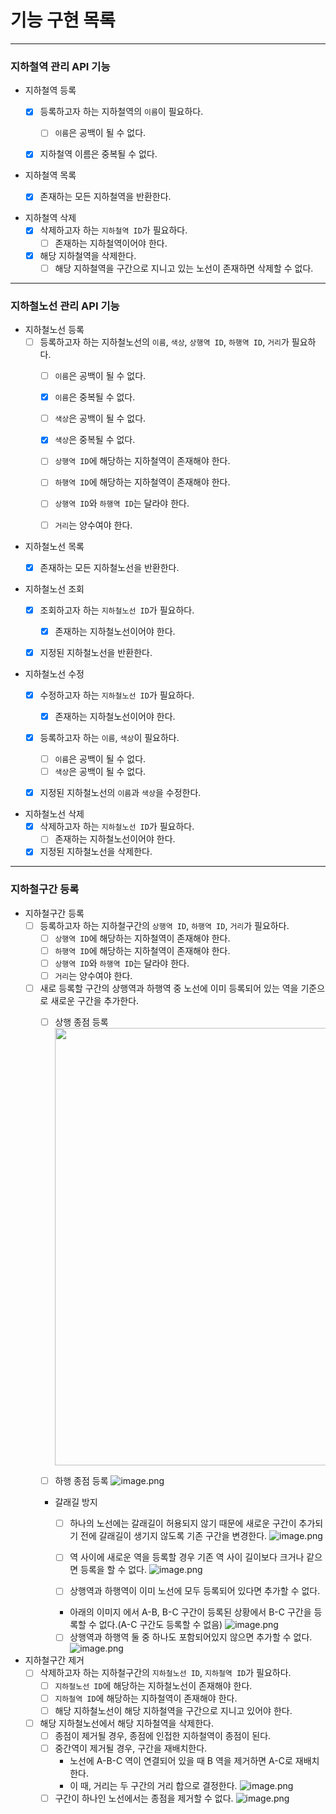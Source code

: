 # 기능 구현 목록

---

### 지하철역 관리 API 기능

- 지하철역 등록
  - [x] 등록하고자 하는 지하철역의 `이름`이 필요하다.
    - [ ] `이름`은 공백이 될 수 없다. 
  - [x] 지하철역 이름은 중복될 수 없다.


- 지하철역 목록
  - [x] 존재하는 모든 지하철역을 반환한다.


- 지하철역 삭제
  - [x] 삭제하고자 하는 `지하철역 ID`가 필요하다.
    - [ ] 존재하는 지하철역이어야 한다.
  - [x] 해당 지하철역을 삭제한다.
    - [ ] 해당 지하철역을 구간으로 지니고 있는 노선이 존재하면 삭제할 수 없다.

---

### 지하철노선 관리 API 기능
- 지하철노선 등록
  - [ ] 등록하고자 하는 지하철노선의 `이름`, `색상`, `상행역 ID`, `하행역 ID`, `거리`가 필요하다. 
    - [ ] `이름`은 공백이 될 수 없다.
    - [x] `이름`은 중복될 수 없다.
    - [ ] `색상`은 공백이 될 수 없다.
    - [x] `색상`은 중복될 수 없다.
    - [ ] `상행역 ID`에 해당하는 지하철역이 존재해야 한다.
    - [ ] `하행역 ID`에 해당하는 지하철역이 존재해야 한다.
    - [ ] `상행역 ID`와 `하행역 ID`는 달라야 한다.
    - [ ] `거리`는 양수여야 한다.


- 지하철노선 목록
  - [x] 존재하는 모든 지하철노선을 반환한다.


- 지하철노선 조회
  - [x] 조회하고자 하는 `지하철노선 ID`가 필요하다.
    - [x] 존재하는 지하철노선이어야 한다.
  - [x] 지정된 지하철노선을 반환한다.


- 지하철노선 수정
  - [x] 수정하고자 하는 `지하철노선 ID`가 필요하다.
    - [x] 존재하는 지하철노선이어야 한다.
  - [x] 등록하고자 하는 `이름`, `색상`이 필요하다.
    - [ ] `이름`은 공백이 될 수 없다.
    - [ ] `색상`은 공백이 될 수 없다.
  - [x] 지정된 지하철노선의 `이름`과 `색상`을 수정한다.


- 지하철노선 삭제
  - [x] 삭제하고자 하는 `지하철노선 ID`가 필요하다.
    - [ ] 존재하는 지하철노선이어야 한다.
  - [x] 지정된 지하철노선을 삭제한다.

---

### 지하철구간 등록
- 지하철구간 등록
  - [ ] 등록하고자 하는 지하철구간의 `상행역 ID`, `하행역 ID`, `거리`가 필요하다.
    - [ ] `상행역 ID`에 해당하는 지하철역이 존재해야 한다.
    - [ ] `하행역 ID`에 해당하는 지하철역이 존재해야 한다.
    - [ ] `상행역 ID`와 `하행역 ID`는 달라야 한다.
    - [ ] `거리`는 양수여야 한다.
  - [ ] 새로 등록할 구간의 상행역과 하행역 중 노선에 이미 등록되어 있는 역을 기준으로 새로운 구간을 추가한다.
    - [ ] 상행 종점 등록
      <img src="https://nextstep-storage.s3.ap-northeast-2.amazonaws.com/2d4654cc24f949c1818773df2ae57890" style="width:700px;">

    - [ ] 하행 종점 등록
      ![image.png](https://nextstep-storage.s3.ap-northeast-2.amazonaws.com/832a8b49635c40b58f16fae1726909f6)
  
    - 갈래길 방지
      - [ ] 하나의 노선에는 갈래길이 허용되지 않기 때문에 새로운 구간이 추가되기 전에 갈래길이 생기지 않도록 기존 구간을 변경한다.
      ![image.png](https://nextstep-storage.s3.ap-northeast-2.amazonaws.com/be71b2febc0c4d179c6606f9fe1a473b)
      - [ ] 역 사이에 새로운 역을 등록할 경우 기존 역 사이 길이보다 크거나 같으면 등록을 할 수 없다.
      ![image.png](https://techcourse-storage.s3.ap-northeast-2.amazonaws.com/dadbeaff524047c7a56ba2898b803995)

      - [ ] 상행역과 하행역이 이미 노선에 모두 등록되어 있다면 추가할 수 없다.
      - 아래의 이미지 에서 A-B, B-C 구간이 등록된 상황에서 B-C 구간을 등록할 수 없다.(A-C 구간도 등록할 수 없음)
      ![image.png](https://techcourse-storage.s3.ap-northeast-2.amazonaws.com/7290f728d350426798ae6330ec4de730)
      - [ ] 상행역과 하행역 둘 중 하나도 포함되어있지 않으면 추가할 수 없다.
      ![image.png](https://techcourse-storage.s3.ap-northeast-2.amazonaws.com/60c4586d8efe487fb9bdbff262af5261)

- 지하철구간 제거
  - [ ] 삭제하고자 하는 지하철구간의 `지하철노선 ID`, `지하철역 ID`가 필요하다.
    - [ ] `지하철노선 ID`에 해당하는 지하철노선이 존재해야 한다.
    - [ ] `지하철역 ID`에 해당하는 지하철역이 존재해야 한다.
    - [ ] 해당 지하철노선이 해당 지하철역을 구간으로 지니고 있어야 한다.
  - [ ] 해당 지하철노선에서 해당 지하철역을 삭제한다.
    - [ ] 종점이 제거될 경우, 종점에 인접한 지하철역이 종점이 된다.
    - [ ] 중간역이 제거될 경우, 구간을 재배치한다.
      - 노선에 A-B-C 역이 연결되어 있을 때 B 역을 제거하면 A-C로 재배치한다.
      - 이 때, 거리는 두 구간의 거리 합으로 결정한다.
      ![image.png](https://nextstep-storage.s3.ap-northeast-2.amazonaws.com/a8751b272c36421481c779e5a743a928)
    - [ ] 구간이 하나인 노선에서는 종점을 제거할 수 없다.
      ![image.png](https://techcourse-storage.s3.ap-northeast-2.amazonaws.com/d1461b625bc44ad0b6f0cd6430ec281a)
